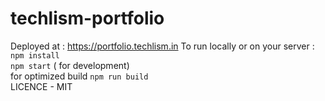 # techlism-portfolio
Deployed at : https://portfolio.techlism.in
To run locally or on your server :
`npm install` </br>
`npm start` ( for development)</br>
for optimized build 
`npm run build` </br>
LICENCE - MIT
